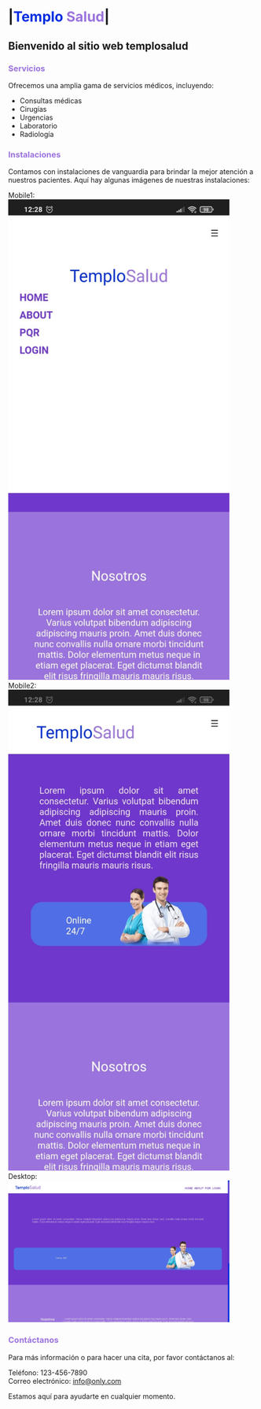 # |**<span style="color:#002de0;">Templo</span>** **<span style="color:#9b73dc;">Salud</span>**|

## Bienvenido al sitio web templosalud

### <span style="color:#9b73dc;">Servicios</span>

Ofrecemos una amplia gama de servicios médicos, incluyendo:

- Consultas médicas
- Cirugías
- Urgencias
- Laboratorio
- Radiología

### <span style="color:#9b73dc;">Instalaciones</span>

Contamos con instalaciones de vanguardia para brindar la mejor atención a nuestros pacientes. Aquí hay algunas imágenes de nuestras instalaciones:

Mobile1:
<img src="./src/assets/md/mobile1.jpg" alt="Mobile 1" style="width:450px;"/>
Mobile2:
<img src="./src/assets/md/mobile2.jpg" alt="Mobile 2" style="width:450px;"/>
Desktop:
<img src="./src/assets/md/desktop1.jpg" alt="Desktop 1" style="width:450px;"/>

### <span style="color:#9b73dc;">Contáctanos</span>

Para más información o para hacer una cita, por favor contáctanos al:

Teléfono: 123-456-7890  
Correo electrónico: info@only.com

Estamos aquí para ayudarte en cualquier momento.
